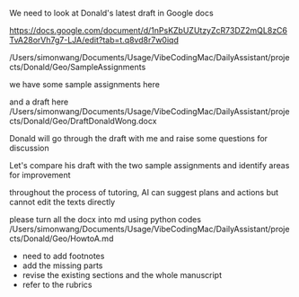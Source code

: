 We need to look at Donald's latest draft in Google docs 

https://docs.google.com/document/d/1nPsKZbUZUtzyZcR73DZ2mQL8zC6TvA28orVh7g7-LJA/edit?tab=t.q8vd8r7w0iqd

/Users/simonwang/Documents/Usage/VibeCodingMac/DailyAssistant/projects/Donald/Geo/SampleAssignments

we have some sample assignments here 

and a draft here /Users/simonwang/Documents/Usage/VibeCodingMac/DailyAssistant/projects/Donald/Geo/DraftDonaldWong.docx


Donald will go through the draft with me and raise some questions for discussion 

Let's compare his draft with the two sample assignments and identify areas for improvement 

throughout the process of tutoring, AI can suggest plans and actions but cannot edit the texts directly 


please turn all the docx into md using python codes /Users/simonwang/Documents/Usage/VibeCodingMac/DailyAssistant/projects/Donald/Geo/HowtoA.md


- need to add footnotes
- add the missing parts
- revise the existing sections and the whole manuscript
- refer to the rubrics
